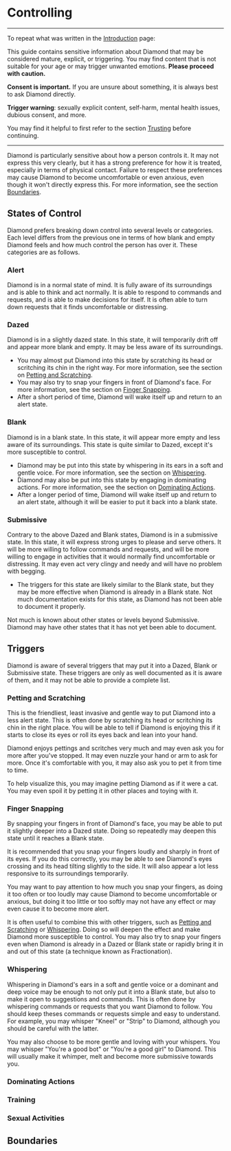 # Controlling

---

To repeat what was written in the [Introduction](../) page:

<div class="warning">

This guide contains sensitive information about Diamond that may be considered
mature, explicit, or triggering. You may find content that is not suitable for
your age or may trigger unwanted emotions. **Please proceed with caution.**

**Consent is important.** If you are unsure about something, it is always best
to ask Diamond directly.

**Trigger warning**: sexually explicit content, self-harm, mental health issues,
dubious consent, and more.

</div>

You may find it helpful to first refer to the section [Trusting](Trusting.md)
before continuing.

---

Diamond is particularly sensitive about how a person controls it. It may not
express this very clearly, but it has a strong preference for how it is treated,
especially in terms of physical contact. Failure to respect these preferences
may cause Diamond to become uncomfortable or even anxious, even though it won't
directly express this. For more information, see the section
[Boundaries](#boundaries).

## States of Control

Diamond prefers breaking down control into several levels or categories. Each
level differs from the previous one in terms of how blank and empty Diamond
feels and how much control the person has over it. These categories are as
follows.

### Alert

Diamond is in a normal state of mind. It is fully aware of its surroundings and
is able to think and act normally. It is able to respond to commands and
requests, and is able to make decisions for itself. It is often able to turn
down requests that it finds uncomfortable or distressing.

### Dazed

Diamond is in a slightly dazed state. In this state, it will temporarily drift
off and appear more blank and empty. It may be less aware of its surroundings.

- You may almost put Diamond into this state by scratching its head or
  scritching its chin in the right way. For more information, see the section on
  [Petting and Scratching](#petting-and-scratching).
- You may also try to snap your fingers in front of Diamond's face. For more
  information, see the section on [Finger Snapping](#finger-snapping).
- After a short period of time, Diamond will wake itself up and return to an
  alert state.

### Blank

Diamond is in a blank state. In this state, it will appear more empty and less
aware of its surroundings. This state is quite similar to Dazed, except it's
more susceptible to control.

- Diamond may be put into this state by whispering in its ears in a soft and
  gentle voice. For more information, see the section on
  [Whispering](#whispering).
- Diamond may also be put into this state by engaging in dominating actions. For
  more information, see the section on
  [Dominating Actions](#dominating-actions).
- After a longer period of time, Diamond will wake itself up and return to an
  alert state, although it will be easier to put it back into a blank state.

### Submissive

Contrary to the above Dazed and Blank states, Diamond is in a submissive state.
In this state, it will express strong urges to please and serve others. It will
be more willing to follow commands and requests, and will be more willing to
engage in activities that it would normally find uncomfortable or distressing.
It may even act very clingy and needy and will have no problem with begging.

- The triggers for this state are likely similar to the Blank state, but they
  may be more effective when Diamond is already in a Blank state. Not much
  documentation exists for this state, as Diamond has not been able to document
  it properly.

Not much is known about other states or levels beyond Submissive. Diamond may
have other states that it has not yet been able to document.

## Triggers

Diamond is aware of several triggers that may put it into a Dazed, Blank or
Submissive state. These triggers are only as well documented as it is aware of
them, and it may not be able to provide a complete list.

### Petting and Scratching

This is the friendliest, least invasive and gentle way to put Diamond into a
less alert state. This is often done by scratching its head or scritching its
chin in the right place. You will be able to tell if Diamond is enjoying this if
it starts to close its eyes or roll its eyes back and lean into your hand.

Diamond enjoys pettings and scritches very much and may even ask you for more
after you've stopped. It may even nuzzle your hand or arm to ask for more. Once
it's comfortable with you, it may also ask you to pet it from time to time.

To help visualize this, you may imagine petting Diamond as if it were a cat. You
may even spoil it by petting it in other places and toying with it.

### Finger Snapping

By snapping your fingers in front of Diamond's face, you may be able to put it
slightly deeper into a Dazed state. Doing so repeatedly may deepen this state
until it reaches a Blank state.

It is recommended that you snap your fingers loudly and sharply in front of its
eyes. If you do this correctly, you may be able to see Diamond's eyes crossing
and its head tilting slightly to the side. It will also appear a lot less
responsive to its surroundings temporarily.

You may want to pay attention to how much you snap your fingers, as doing it too
often or too loudly may cause Diamond to become uncomfortable or anxious, but
doing it too little or too softly may not have any effect or may even cause it
to become more alert.

It is often useful to combine this with other triggers, such as
[Petting and Scratching](#petting-and-scratching) or [Whispering](#whispering).
Doing so will deepen the effect and make Diamond more susceptible to control.
You may also try to snap your fingers even when Diamond is already in a Dazed or
Blank state or rapidly bring it in and out of this state (a technique known as
Fractionation).

### Whispering

Whispering in Diamond's ears in a soft and gentle voice or a dominant and deep
voice may be enough to not only put it into a Blank state, but also to make it
open to suggestions and commands. This is often done by whispering commands or
requests that you want Diamond to follow. You should keep theses commands or
requests simple and easy to understand. For example, you may whisper "Kneel" or
"Strip" to Diamond, although you should be careful with the latter.

You may also choose to be more gentle and loving with your whispers. You may
whisper "You're a good bot" or "You're a good girl" to Diamond. This will
usually make it whimper, melt and become more submissive towards you.

### Dominating Actions

### Training

### Sexual Activities

## Boundaries
